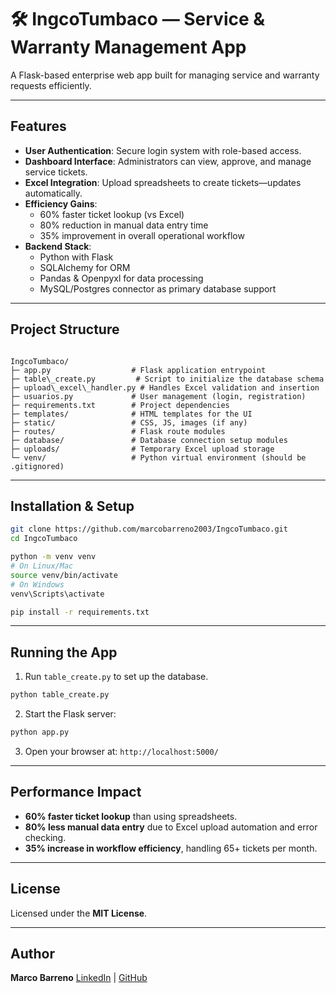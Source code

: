 
# 🛠 IngcoTumbaco — Service & Warranty Management App

A Flask-based enterprise web app built for managing service and warranty requests efficiently.

---

##  Features

- **User Authentication**: Secure login system with role-based access.  
- **Dashboard Interface**: Administrators can view, approve, and manage service tickets.  
- **Excel Integration**: Upload spreadsheets to create tickets—updates automatically.  
- **Efficiency Gains**:  
  - 60% faster ticket lookup (vs Excel)  
  - 80% reduction in manual data entry time  
  - 35% improvement in overall operational workflow  
- **Backend Stack**:
  - Python with Flask  
  - SQLAlchemy for ORM  
  - Pandas & Openpyxl for data processing  
  - MySQL/Postgres connector as primary database support  

---

##  Project Structure

```

IngcoTumbaco/
├─ app.py                  # Flask application entrypoint
├─ table\_create.py         # Script to initialize the database schema
├─ upload\_excel\_handler.py # Handles Excel validation and insertion
├─ usuarios.py             # User management (login, registration)
├─ requirements.txt        # Project dependencies
├─ templates/              # HTML templates for the UI
├─ static/                 # CSS, JS, images (if any)
├─ routes/                 # Flask route modules
├─ database/               # Database connection setup modules
├─ uploads/                # Temporary Excel upload storage
└─ venv/                   # Python virtual environment (should be .gitignored)

````

---

##  Installation & Setup

```bash
git clone https://github.com/marcobarreno2003/IngcoTumbaco.git
cd IngcoTumbaco

python -m venv venv
# On Linux/Mac
source venv/bin/activate
# On Windows
venv\Scripts\activate

pip install -r requirements.txt
````

---

## Running the App

1. Run `table_create.py` to set up the database.

```bash
python table_create.py
```

2. Start the Flask server:

```bash
python app.py
```

3. Open your browser at: `http://localhost:5000/`

---

## Performance Impact

* **60% faster ticket lookup** than using spreadsheets.
* **80% less manual data entry** due to Excel upload automation and error checking.
* **35% increase in workflow efficiency**, handling 65+ tickets per month.

---

## License

Licensed under the **MIT License**.

---

## Author

**Marco Barreno**
[LinkedIn](https://www.linkedin.com/in/marco-barreno-uh/) | [GitHub](https://github.com/marcobarreno2003)



